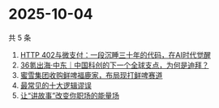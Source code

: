 # 2025-10-04

共 5 条

<!-- BEGIN 36KR -->
<!-- 最后更新时间 2025-10-04 08:39:16 +0800 -->
1. [HTTP 402与微支付：一段沉睡三十年的代码，在AI时代觉醒](https://36kr.com/p/3492905935346825)
1. [36氪出海·中东｜中国科创的下一个全球支点，为何是迪拜？](https://36kr.com/p/3492863586524290)
1. [蜜雪集团收购鲜啤福鹿家，布局现打鲜啤赛道](https://36kr.com/p/3492811820391552)
1. [最常见的十大逻辑谬误](https://36kr.com/p/3456743788090756)
1. [让“讲故事”改变你职场的能量场](https://36kr.com/p/3452368738981250)
<!-- END 36KR -->
